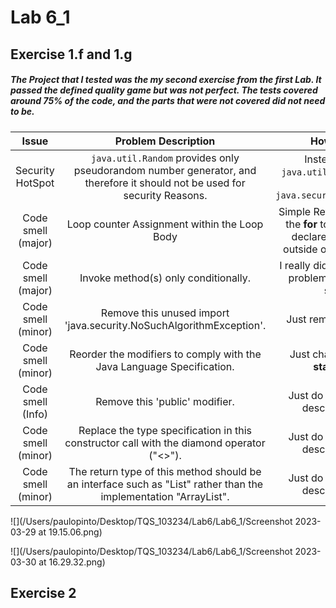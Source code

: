 # Lab 6_1

## Exercise 1.f and 1.g

##### The Project that I tested was the my second exercise from the first Lab. It passed the defined quality game but was not perfect. The tests covered around 75% of the code, and the parts that were not covered did not need to be.

|       Issue        |                     Problem Description                      |                         How to solve                         |
| :----------------: | :----------------------------------------------------------: | :----------------------------------------------------------: |
|  Security HotSpot  | `java.util.Random` provides only pseudorandom number generator, and therefore it should not be used for security Reasons. | Instead of using `java.util.Random`, making use of `java.security.SecureRandom` |
| Code smell (major) |         Loop counter Assignment within the Loop Body         | Simple Refactor, t changed the **for** to and **while** and declared de variables outside of the while loop. |
| Code smell (major) |             Invoke method(s) only conditionally.             | I really didnt undersant the problem, so I could not solve it. |
| Code smell (minor) | Remove this unused import 'java.security.NoSuchAlgorithmException'. |                   Just remove the import.                    |
| Code smell (minor) | Reorder the modifiers to comply with the Java Language Specification. |         Just chane **public** and **static** order.          |
| Code smell (Info)  |                Remove this 'public' modifier.                |           Just do as the problem description says.           |
| Code smell (minor) | Replace the type specification in this constructor call with the diamond operator ("<>"). |           Just do as the problem description says.           |
| Code smell (minor) | The return type of this method should be an interface such as "List" rather than the implementation "ArrayList". |           Just do as the problem description says.           |

![](/Users/paulopinto/Desktop/TQS_103234/Lab6/Lab6_1/Screenshot 2023-03-29 at 19.15.06.png)

![](/Users/paulopinto/Desktop/TQS_103234/Lab6/Lab6_1/Screenshot 2023-03-30 at 16.29.32.png)

## Exercise 2
